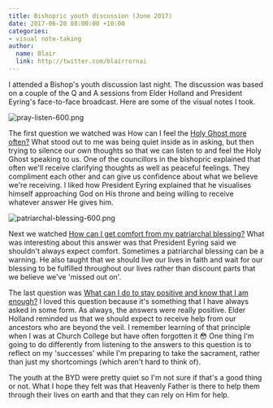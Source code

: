 ```yaml
---
title: Bishopric youth discussion (June 2017)
date: 2017-06-20 08:00:00 +10:00
categories:
- visual note-taking
author:
  name: Blair
  link: http://twitter.com/blairrornai
---
```


I attended a Bishop's youth discussion last night. The discussion was based on a couple of the Q and A sessions from Elder Holland and President Eyring's face-to-face broadcast. Here are some of the visual notes I took.

![pray-listen-600.png](/uploads/pray-listen-600.png)

The first question we watched was How can I feel the [Holy Ghost more often?](https://www.lds.org/broadcasts/face-to-face/eyring-holland?lang=eng#00:27:14) What stood out to me was being quiet inside as in asking, but then trying to silence our own thoughts so that we can listen to and feel the Holy Ghost speaking to us. One of the councillors in the bishopric explained that often we'll receive clarifying thoughts as well as peaceful feelings. They compliment each other and can give us confidence about what we believe we're receiving. I liked how President Eyring explained that he visualises himself approaching God on His throne and being willing to receive whatever answer He gives him.

![patriarchal-blessing-600.png](/uploads/patriarchal-blessing-600.png)

Next we watched [How can I get comfort from my patriarchal blessing?](https://www.lds.org/broadcasts/face-to-face/eyring-holland?lang=eng#00:46:48) What was interesting about this answer was that President Eyring said we shouldn't always expect comfort. Sometimes a patriarchal blessing can be a warning. He also taught that we should live our lives in faith and wait for our blessing to be fulfilled throughout our lives rather than discount parts that we believe we've 'missed out on'.

The last question was [What can I do to stay positive and know that I am enough?](https://www.lds.org/broadcasts/face-to-face/eyring-holland?lang=eng#01:12:45) I loved this question because it's something that I have always asked in some form. As always, the answers were really positive. Elder Holland reminded us that we should expect to receive help from our ancestors who are beyond the veil. I remember learning of that principle when I was at Church College but have often forgotten it 😳 One thing I'm going to do differently from listening to the answers to this question is to reflect on my 'successes' while I'm preparing to take the sacrament, rather than just my shortcomings (which aren't hard to think of).

The youth at the BYD were pretty quiet so I'm not sure if that's a good thing or not. What I hope they felt was that Heavenly Father is there to help them through their lives on earth and that they can rely on Him for help.
